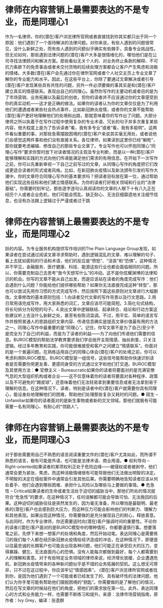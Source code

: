 # 律师在内容营销上最需要表达的不是专业，而是同理心1

作为一名律师，你的(潜在)客户浏览律所官网或者直接找到你其实都只出于同一个原因：他们遇到了一个亟待解决的法律问题。对你来说，有些人遇到的问题很常见，没什么新鲜之处，而有些人遇到的问题似乎确实有些棘手，具备专业挑战性。但无论如何，那些遇到法律问题的(潜在)客户大多是很情绪化的，哪怕他们是在公司寻找法律顾问和解决方案。那些看似无关个人的、对业务终止条款的解释、不可抗力条款下的免责事由或者未交付货物的后续处理方案都会让客户产生焦虑和消极的情绪。大多数(潜在)客户会先通过你在律所官网或者个人社交主页上专业文章了解你的专业能力和水平。因此，在这些平台上，你除了要通过文章解决或者引导(潜在)客户发现某些具有共性的问题，另外一件必须要做的事其实是和(潜在)客户建立真实的情感联系。表现出自己的同理心。虽然你写作的主要动机或者目的是为了市场营销、业务拓展以及最后的创收，但你的读者并不应该通过你的文章感受到你的真实动机——这才是正确的做法。如果你的读者认为你的文章仅仅是为了利用他们的遭遇或者某些社会热点事件，比如新冠肺炎疫情，或者你的文章不能帮助(潜在)客户更好地理解他们的处境和出路，那就意味着你的写作出了问题。大部分律师之所以执着于在写作过程中使用复杂的专业术语、冗长的句子并多次重复某些内容，很大程度上是为了告诉读者“看，我有多专业”或者“看，我有多聪明”。这两件看似重要的事，对那些急需摆脱困境的(潜在)客户来说其实毫无用处，或者说他们会感觉这两件事和他们没有直接关系。各位律师，如果读到这里你已经“躺枪”，那你就要考虑编辑、修改自己的那些专业文章了。专业写作也可以怀抱同理心“同理心写作”要求你暂时放下对读者情况的主观及专业判断，而是以一种(潜在)客户能够理解和实践的方式向他们传递能满足他们需求的有用信息。在开始下一次写作之前，你可以先重新审视一下自己之前写过的文章，从同理心写作的角度把它们改成更适合读者的形式或者风格。比如，在新冠肺炎疫情以及新法颁布引发的写作大潮中，你的文章符合同理心写作的基本要求吗？把读者目标放在第一位，通过帮助他们实现这些目标和他们建立情感联系。为你的读者打好相关领域和行业的“法律基础”。你需要时刻牢记，那些逐字逐句认真阅读你的文章的人眼下十有八九正在经历个人或者企业危机，他们可能会慌乱、缺乏耐心、无法巨细靡遗地关注细节信息，也没有办法跟上逻辑过于严谨或者过于跳

# 律师在内容营销上最需要表达的不是专业，而是同理心2

跃的内容。为专业服务机构提供写作培训的The Plain Language Group发现，如果读者在尝试通过阅读文章寻求帮助时，遇到逻辑混乱的文章、难以理解的句子、看上去犹如密码的行话和术语，他们的反应是“愤怒”、“沮丧”和“恐惧”。这种情况并不罕见，金融服务、医疗健康、科技、能源这些行业也都会面临相同的问题。所以，你需要克制自己去思考“我今天想写什么”的冲动。这不是你炫耀渊博的法律知识的机会。你写的文章不能从自己出发，而是应该站在读者的角度完成写作：他们会遇到什么问题？你能给他们提供哪些帮助？如果你无法直接完成这种“转型”，那也可以尝试先用你习惯的方式完成写作，然后按照下面这些原则对文章进行大幅删改。文章修改的基本原则包括：1.向读者交代文章的写作背景以及行文思路。2.用日常用语完成写作，用大家熟悉的词汇，文章应该尽可能简短。3.简化句式结构，将长句拆分为较短的句子。4.突出文章中逻辑联结、起承转合、结论和行动方案这些建议听上去没什么新鲜之处，甚至有些陈词滥调。不过，用平实、简单的语言写作并按照普通人的思路组织文章内容、传递信息确实是提高文章价值最有用的方法之一。同理心写作中最重要的是“同理心”。记住，你写文章不是为了自己(至少不是完全为了自己)的利益，而是为了读者的利益——为了向他们传递他们需要的信息。BUROC模型的帮助法学教育要求我们学会抛开主观情感、抽丝剥茧，只关注逻辑。经过多年教育和实践，你可能很难接受和客户之间建立“情感联系”。你面对的是一个普遍问题。在熟练运用自己的同理心体会(潜在)客户的处境之前，你可以考虑利用BUROC模型。BUROC模型是一组信号，这些信号能帮助你快速识别读者是否需要你用更友善、更感同身受的方式通过文字和他们打交道。BUROC模型及其使用方法：● 官僚主义 - Bureaucratic如果你的读者将要面对的是充满官僚气息的大型组织机构或者企业——这不仅意味着你的读者将要面对各种程序、政策以及不可避免的“踢皮球”，还意味着他们无法轻易拿到重要信息或者无法拿到易于理解的信息。在这种情况下，读者，特别是读者中的(潜在)客户就需要你具有同理心，能设身处地理解他们的困难，帮助他们处理那些复杂又耗时的问题。● 陌生 – Unfamiliar如果你的读者面对的是新生事物或者新的交叉领域，那他们就极有可能需要一名有同理心、有耐心的“领路人”。

# 律师在内容营销上最需要表达的不是专业，而是同理心3

对于那些需要用自己不熟悉的语言阅读重要文件的(潜在)客户尤其如此，而所谓不熟悉的语言，极有可能是外语，也可能是法律术语、商业用语。● 权利导向 – Right-oriented如果读者的某项权利正处于危险边缘——被侵权或者被剥夺，他们通常会更为紧张、焦虑，而这种消极情绪很有可能导致他们无法做出明智的决定。不明智的决定在侵权案件中通常会引发其他后果。你需要明确地告知读者应该从何处着手、他们会遇到哪些困难、承担什么风险以及哪些马上要做的事情。● 危急性 – Critical如果读者的生命或者生活处于迫切的威胁当中，那他们所处的情况就符合“危急性”的要求，在这种情况下，任何误解都可能会导致可怕、无法挽回的后果。这种迫切的威胁往往是突然发生的，因为毫无准备，所以哪怕是最聪明、最老练的(潜在)客户也会感到巨大压力，而这种压力可能会影响他们的判断力、理解力和其他表现。如果出现这种情况，你需要做的是充分展现自己的耐心，释放善意。与此同时，作为专业律师，你还需要适时向(潜在)客户强调时间的重要性。不论你的读者/(潜在)客户面对的是BUROC模型中的哪种情形，你都要谨慎行事。想要落笔之前，先停下来想一想客户的处境和角度，然后开始动笔。表达同理心是需要练习的我们每个人都在经历新冠肺炎疫情给经济造成的冲击，在这种情况下，即便是以往最忠诚的长期客户也可能会出现各种问题，他们可能正在承受巨大的压力，变得暴躁、健忘，无法直面内心的恐惧。没有人能每次都做到最好，每个人都需要别人的理解和善意。对于有些特定业务领域的律师来说，经济增长放缓、企业遭遇危机、新冠肺炎疫情带来的各种新问题似乎是不错的业务拓展的契机。这么想无可厚非，只不过在这过程中，你应该牢记“情感因素”。 (潜在)客户浏览律所官网或者找到你，是因为他们遇到了一个可能或者已经发生了的、具有破坏性的法律问题，他们认为你手里可能有帮助他们摆脱困境的“钥匙”。你需要做的是了解他们的情况，然后在写文章的时候站在他们的角度，把他们的需求放在第一位。此外，表达同理心的方式和业务能力一样，也需要不断练习和提升。来源：法律市场营销指南，原作者：Ivy Grey，编译：张逸群

